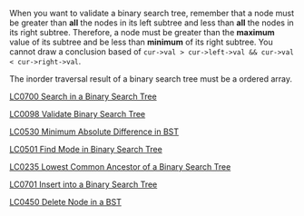 When you want to validate a binary search tree, remember that a node must be greater than **all** the nodes in its left subtree and less than **all** the nodes in its right subtree. Therefore, a node must be greater than the **maximum** value of its subtree and be less than **minimum** of its right subtree. You cannot draw a conclusion based of `cur->val > cur->left->val && cur->val < cur->right->val`.

The inorder traversal result of a binary search tree must be a ordered array.

[LC0700 Search in a Binary Search Tree](../Problems/LC/LC0700.md)

[LC0098 Validate Binary Search Tree](../Problems/LC/LC0098.md)

[LC0530 Minimum Absolute Difference in BST](../Problems/LC/LC0530.md)

[LC0501 Find Mode in Binary Search Tree](../Problems/LC/LC0501.md)

[LC0235 Lowest Common Ancestor of a Binary Search Tree](../Problems/LC/LC0235.md)

[LC0701 Insert into a Binary Search Tree](../Problems/LC/LC0701.md)

[LC0450 Delete Node in a BST](../Problems/LC/LC0450.md)